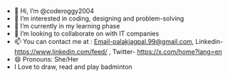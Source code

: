 - 👋 Hi, I’m @coderoggy2004
- 👀 I’m interested in coding, designing and problem-solving
- 🌱 I’m currently in my learning phase
- 💞️ I’m looking to collaborate on with IT companies
- 📫 You can contact me at : Email-palakjagpal.99@gmail.com, Linkedin- https://www.linkedin.com/feed/ , Twitter- https://x.com/home?lang=en
- 😄 Pronouns: She/Her
- I Love to draw, read and play badminton

<!---
coderoggy2004/coderoggy2004 is a ✨ special ✨ repository because its `README.md` (this file) appears on your GitHub profile.
You can click the Preview link to take a look at your changes.
--->
